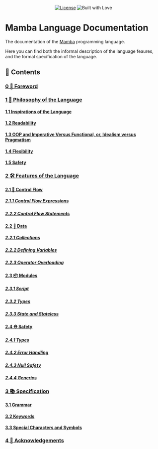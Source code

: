 <link rel="shortcut icon" type="image/x-icon" href="image/logo.ico">

<p align="center">
    <a href="https://github.com/JSAbrahams/mamba/blob/master/LICENSE"><img src="https://img.shields.io/github/license/JSAbrahams/mamba.svg?style=for-the-badge" alt="License"/></a>
    <img src="https://img.shields.io/badge/Built%20with-%E2%99%A5-red.svg?style=for-the-badge" alt="Built with Love"/>
</p>
 
# Mamba Language Documentation

The documentation of the [Mamba](http://joelabrahams.nl/mamba/) programming language.

Here you can find both the informal description of the language feaures, and the formal specification of the language.

## 📄 Contents

### [0 📖 Foreword](foreword.md)

### [1 💭 Philosophy of the Language](philosophy/README.md)

#### [1.1 Inspirations of the Language](philosophy/inspiration.md)
#### [1.2 Readability](philosophy/readability.md)
#### [1.3 OOP and Imperative Versus Functional, or, Idealism versus Pragmatism](philosophy/oop_vs_functional.md)
#### [1.4 Flexibility](philosophy/flexibility.md)
#### [1.5 Safety](philosophy/safety.md)

### [2 🛠 Features of the Language](features/README.md)

#### [2.1 🔀 Control Flow](features/control_flow/README.md)

##### [2.1.1 Control Flow Expressions](features/control_flow/control_flow_expression.md)
##### [2.2.2 Control Flow Statements](features/control_flow/control_flow_statement.md)

#### [2.2 📝 Data](features/data/README.md)

##### [2.2.1 Collections](features/data/collections.md)
##### [2.2.2 Defining Variables](features/data/defining_variables.md)
##### [2.2.3 Operator Overloading](features/data/operator_overloading.md)

#### [2.3 📦 Modules](features/modules/README.md)

##### [2.3.1 Script](features/modules/script.md)
##### [2.3.2 Types](features/modules/types.md)
##### [2.3.3 State and Stateless](features/modules/state_stateless.md)

#### [2.4 ⛑ Safety](features/safety/README.md)

##### [2.4.1 Types](features/safety/types.md)
##### [2.4.2 Error Handling](features/safety/error_handling.md)
##### [2.4.3 Null Safety](features/safety/null_safety.md)
##### [2.4.4 Generics](features/safety/generics.md)

### [3 📚 Specification](spec/README.md)

#### [3.1 Grammar](spec/grammar.md)
#### [3.2 Keywords](spec/keywords.md)
#### [3.3 Special Characters and Symbols](spec/special_characters.md)

### [4 👥 Acknowledgements](acknowledgements.md)
